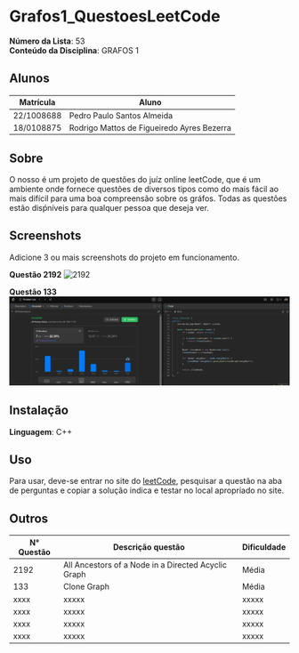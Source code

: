 # Grafos1_QuestoesLeetCode

**Número da Lista**: 53<br>
**Conteúdo da Disciplina**: GRAFOS 1<br>

## Alunos
|Matrícula | Aluno |
| -- | -- |
| 22/1008688  |  Pedro Paulo Santos Almeida |
| 18/0108875  |  Rodrigo Mattos de Figueiredo Ayres Bezerra |

## Sobre 
O nosso é um projeto de questões do juíz online leetCode, que é um ambiente onde fornece questões de diversos tipos como do mais fácil ao mais difícil para uma boa compreensão sobre os gráfos. Todas as questões estão disṕníveis para qualquer pessoa que deseja ver. 

## Screenshots
Adicione 3 ou mais screenshots do projeto em funcionamento.

**Questão 2192**
![2192](Questao-2192/assents/questãomedia.png)

**Questão 133**
![133](Questao-133/assents/questaoCloneGraph.png)

## Instalação 
**Linguagem**: C++<br>


## Uso 
Para usar, deve-se entrar no site do [leetCode](https://leetcode.com/), pesquisar a questão na aba de perguntas e copiar a solução indica e testar no local apropriado no site.
## Outros 
| N° Questão | Descrição questão | Dificuldade |
| --- | ------- | ---------- |
| 2192 | All Ancestors of a Node in a Directed Acyclic Graph  |   Média |
| 133  | Clone Graph   |   Média       |
| xxxx    | xxxxx   |   xxxxx       |
| xxxx    | xxxxx   |   xxxxx       |
| xxxx    | xxxxx   |   xxxxx       |
| xxxx    | xxxxx   |   xxxxx       |
